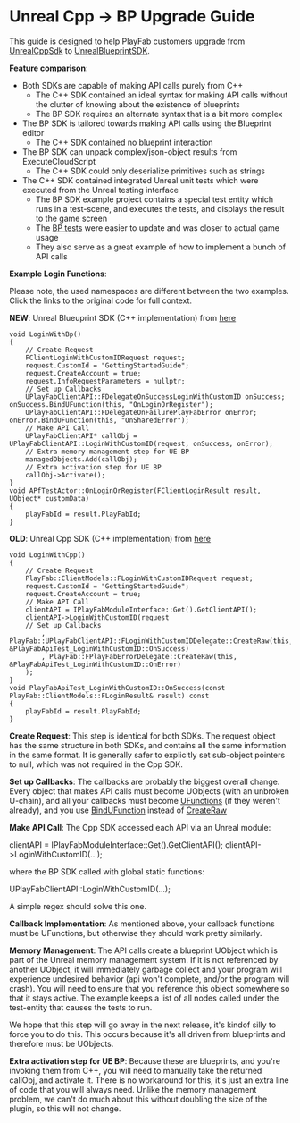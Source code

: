 # Unreal Cpp -> BP Upgrade Guide

This guide is designed to help PlayFab customers upgrade from [UnrealCppSdk](https://github.com/PlayFab/UnrealCppSdk) to [UnrealBlueprintSDK](https://github.com/PlayFab/UnrealBlueprintSDK).

**Feature comparison**:

* Both SDKs are capable of making API calls purely from C++
  * The C++ SDK contained an ideal syntax for making API calls without the clutter of knowing about the existence of blueprints
  * The BP SDK requires an alternate syntax that is a bit more complex
* The BP SDK is tailored towards making API calls using the Blueprint editor
  * The C++ SDK contained no blueprint interaction
* The BP SDK can unpack complex/json-object results from ExecuteCloudScript
  * The C++ SDK could only deserialize primitives such as strings
* The C++ SDK contained integrated Unreal unit tests which were executed from the Unreal testing interface
  * The BP SDK example project contains a special test entity which runs in a test-scene, and executes the tests, and displays the result to the game screen
  * The [BP tests](https://github.com/PlayFab/UnrealBlueprintSDK/blob/master/PlayFabClientSDK/ExampleProject/Plugins/PlayFab/Source/PlayFab/Private/PfTestActor.cpp) were easier to update and was closer to actual game usage
  * They also serve as a great example of how to implement a bunch of API calls

**Example Login Functions**:

Please note, the used namespaces are different between the two examples.  Click the links to the original code for full context.

**NEW**: Unreal Blueuprint SDK (C++ implementation) from [here](https://github.com/PlayFab/UnrealBlueprintSDK/blob/master/PlayFabClientSDK/ExampleProject/Plugins/PlayFab/Source/PlayFab/Private/PfTestActor.cpp#L297)

	void LoginWithBp()
	{
		// Create Request
		FClientLoginWithCustomIDRequest request;
		request.CustomId = "GettingStartedGuide";
		request.CreateAccount = true;
		request.InfoRequestParameters = nullptr;
		// Set up Callbacks
		UPlayFabClientAPI::FDelegateOnSuccessLoginWithCustomID onSuccess; onSuccess.BindUFunction(this, "OnLoginOrRegister");
		UPlayFabClientAPI::FDelegateOnFailurePlayFabError onError; onError.BindUFunction(this, "OnSharedError");
		// Make API Call
		UPlayFabClientAPI* callObj = UPlayFabClientAPI::LoginWithCustomID(request, onSuccess, onError);
		// Extra memory management step for UE BP
		managedObjects.Add(callObj);
		// Extra activation step for UE BP
		callObj->Activate();
	}
	void APfTestActor::OnLoginOrRegister(FClientLoginResult result, UObject* customData)
	{
		playFabId = result.PlayFabId;
	}

**OLD**: Unreal Cpp SDK (C++ implementation) from [here](https://github.com/PlayFab/UnrealCppSdk/blob/1d10d5c639831fed046f10dad1f9cc485cb4ee8e/ExampleProject/Source/ExampleProject/PlayFabApiTests.cpp#L68)

	void LoginWithCpp()
	{
		// Create Request
		PlayFab::ClientModels::FLoginWithCustomIDRequest request;
		request.CustomId = "GettingStartedGuide";
		request.CreateAccount = true;
		// Make API Call
		clientAPI = IPlayFabModuleInterface::Get().GetClientAPI();
		clientAPI->LoginWithCustomID(request
		// Set up Callbacks
			, PlayFab::UPlayFabClientAPI::FLoginWithCustomIDDelegate::CreateRaw(this, &PlayFabApiTest_LoginWithCustomID::OnSuccess)
			, PlayFab::FPlayFabErrorDelegate::CreateRaw(this, &PlayFabApiTest_LoginWithCustomID::OnError)
		);
	}
	void PlayFabApiTest_LoginWithCustomID::OnSuccess(const PlayFab::ClientModels::FLoginResult& result) const
	{
		playFabId = result.PlayFabId;
	}

**Create Request**: This step is identical for both SDKs. The request object has the same structure in both SDKs, and contains all the same information in the same format. It is generally safer to explicitly set sub-object pointers to null, which was not required in the Cpp SDK.

**Set up Callbacks**: The callbacks are probably the biggest overall change. Every object that makes API calls must become UObjects (with an unbroken U-chain), and all your callbacks must become [UFunctions](https://wiki.unrealengine.com/UFUNCTION) (if they weren't already), and you use [BindUFunction](https://docs.unrealengine.com/latest/INT/API/Runtime/Core/UObject/TScriptDelegate/BindUFunction/index.html) instead of [CreateRaw](https://docs.unrealengine.com/latest/INT/API/Runtime/Core/Delegates/TBaseDelegate/CreateRaw/1/index.html)

**Make API Call**: The Cpp SDK accessed each API via an Unreal module:

  clientAPI = IPlayFabModuleInterface::Get().GetClientAPI();
  clientAPI->LoginWithCustomID(...);
  
where the BP SDK called with global static functions:

  UPlayFabClientAPI::LoginWithCustomID(...);

A simple regex should solve this one.

**Callback Implementation**: As mentioned above, your callback functions must be UFunctions, but otherwise they should work pretty similarly.

**Memory Management**: The API calls create a blueprint UObject which is part of the Unreal memory management system.  If it is not referenced by another UObject, it will immediately garbage collect and your program will experience undesired behavior (api won't complete, and/or the program will crash).  You will need to ensure that you reference this object somewhere so that it stays active.  The example keeps a list of all nodes called under the test-entity that causes the tests to run.

We hope that this step will go away in the next release, it's kindof silly to force you to do this.  This occurs because it's all driven from blueprints and therefore must be UObjects.

**Extra activation step for UE BP**: Because these are blueprints, and you're invoking them from C++, you will need to manually take the returned callObj, and activate it.  There is no workaround for this, it's just an extra line of code that you will always need.  Unlike the memory management problem, we can't do much about this without doubling the size of the plugin, so this will not change.
